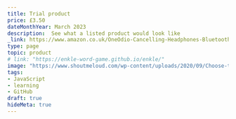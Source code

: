 ```yaml
---
title: Trial product
price: £3.50
dateMonthYear: March 2023
description:  See what a listed product would look like
_link: https://www.amazon.co.uk/OneOdio-Cancelling-Headphones-Bluetooth-Transparency-Black/dp/B0B7RZY38W?ref_=Oct_d_odotd_d_3_6a6533c4&pd_rd_w=Rs0tx&content-id=amzn1.sym.e5dd5dff-50d2-4d99-beff-f31c381ed1e7&pf_rd_p=e5dd5dff-50d2-4d99-beff-f31c381ed1e7&pf_rd_r=9YA4CF2EYN83YZSAW64A&pd_rd_wg=VtmLK&pd_rd_r=43a10866-70f9-45e0-93f1-6f7302063bfe
type: page
topic: product
# link: "https://enkle-word-game.github.io/enkle/"
image: "https://www.shoutmeloud.com/wp-content/uploads/2020/09/Choose-the-Best-Affiliate-Products.jpg"
tags:
- JavaScript
- learning
- GitHub
draft: true
hideMeta: true
---
```

